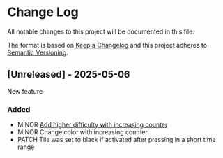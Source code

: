 # Change Log

All notable changes to this project will be documented in this file.

The format is based on [Keep a Changelog](http://keepachangelog.com/)
and this project adheres to [Semantic Versioning](http://semver.org/).

## [Unreleased] - 2025-05-06

New feature

### Added

- MINOR [Add higher difficulty with increasing counter](https://github.com/Serveny/streamdeck-matrix/issues/1)
- MINOR Change color with increasing counter
- PATCH Tile was set to black if activated after pressing in a short time range
